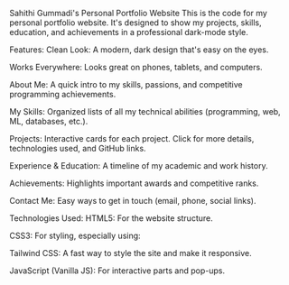 Sahithi Gummadi's Personal Portfolio Website
This is the code for my personal portfolio website. It's designed to show my projects, skills, education, and achievements in a professional dark-mode style.

Features:
Clean Look: A modern, dark design that's easy on the eyes.

Works Everywhere: Looks great on phones, tablets, and computers.

About Me: A quick intro to my skills, passions, and competitive programming achievements.

My Skills: Organized lists of all my technical abilities (programming, web, ML, databases, etc.).

Projects: Interactive cards for each project. Click for more details, technologies used, and GitHub links.

Experience & Education: A timeline of my academic and work history.

Achievements: Highlights important awards and competitive ranks.

Contact Me: Easy ways to get in touch (email, phone, social links).

Technologies Used:
HTML5: For the website structure.

CSS3: For styling, especially using:

Tailwind CSS: A fast way to style the site and make it responsive.

JavaScript (Vanilla JS): For interactive parts and pop-ups.
